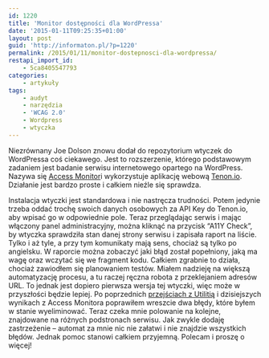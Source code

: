```yaml
---
id: 1220
title: 'Monitor dostępności dla WordPressa'
date: '2015-01-11T09:25:35+01:00'
layout: post
guid: 'http://informaton.pl/?p=1220'
permalink: /2015/01/11/monitor-dostepnosci-dla-wordpressa/
restapi_import_id:
    - 5ca8405547793
categories:
    - artykuły
tags:
    - audyt
    - narzędzia
    - 'WCAG 2.0'
    - Wordpress
    - wtyczka
---
```


Niezrównany Joe Dolson znowu dodał do repozytorium wtyczek do WordPressa coś ciekawego. Jest to rozszerzenie, którego podstawowym zadaniem jest badanie serwisu internetowego opartego na WordPress. Nazywa się [Access Monitor](https://wordpress.org/plugins/access-monitor/)i wykorzystuje aplikację webową [Tenon.io](http://tenon.io/). Działanie jest bardzo proste i całkiem nieźle się sprawdza.

Instalacja wtyczki jest standardowa i nie nastręcza trudności. Potem jedynie trzeba oddać trochę swoich danych osobowych za API Key do Tenon.io, aby wpisać go w odpowiednie pole. Teraz przeglądając serwis i mając włączony panel administracyjny, można kliknąć na przycisk “A11Y Check”, by wtyczka sprawdziła stan danej strony serwisu i zapisała raport na liście. Tylko i aż tyle, a przy tym komunikaty mają sens, chociaż są tylko po angielsku. W raporcie można zobaczyć jaki błąd został popełniony, jaką ma wagę oraz wczytać się we fragment kodu. Całkiem zgrabnie to działa, chociaż zawiodłem się planowaniem testów. Miałem nadzieję na większą automatyzację procesu, a tu raczej ręczna robota z przeklejaniem adresów URL. To jednak jest dopiero pierwsza wersja tej wtyczki, więc może w przyszłości będzie lepiej. Po poprzednich [przejściach z Utilitią](http://informaton.pl/artykuly/tajemniczy-wskaznik-dostepnosci-utilitii-czyli-o-ograniczonym-zaufaniu-do-automatow/) i dzisiejszych wynikach z Access Monitora poprawiłem wreszcie dwa błędy, które byłem w stanie wyeliminować. Teraz czeka mnie polowanie na kolejne, znajdowane na różnych podstronach serwisu. Jak zwykle dodaję zastrzeżenie – automat za mnie nic nie załatwi i nie znajdzie wszystkich błędów. Jednak pomoc stanowi całkiem przyjemną. Polecam i proszę o więcej!